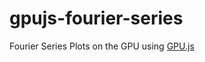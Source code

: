 # gpujs-fourier-series
Fourier Series Plots on the GPU using [GPU.js](https://github.com/gpujs/gpu.js)
